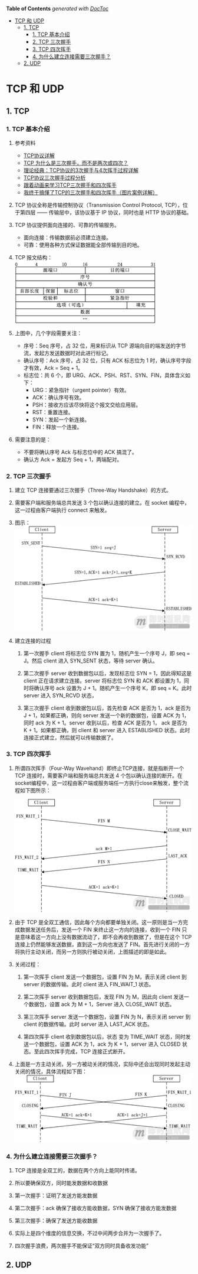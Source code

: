 <!-- START doctoc generated TOC please keep comment here to allow auto update -->
<!-- DON'T EDIT THIS SECTION, INSTEAD RE-RUN doctoc TO UPDATE -->
**Table of Contents**  *generated with [DocToc](https://github.com/thlorenz/doctoc)*

- [TCP 和 UDP](#tcp-%E5%92%8C-udp)
  - [1. TCP](#1-tcp)
    - [1. TCP 基本介绍](#1-tcp-%E5%9F%BA%E6%9C%AC%E4%BB%8B%E7%BB%8D)
    - [2. TCP 三次握手](#2-tcp-%E4%B8%89%E6%AC%A1%E6%8F%A1%E6%89%8B)
    - [3. TCP 四次挥手](#3-tcp-%E5%9B%9B%E6%AC%A1%E6%8C%A5%E6%89%8B)
    - [4. 为什么建立连接需要三次握手？](#4-%E4%B8%BA%E4%BB%80%E4%B9%88%E5%BB%BA%E7%AB%8B%E8%BF%9E%E6%8E%A5%E9%9C%80%E8%A6%81%E4%B8%89%E6%AC%A1%E6%8F%A1%E6%89%8B)
  - [2. UDP](#2-udp)

<!-- END doctoc generated TOC please keep comment here to allow auto update -->

# TCP 和 UDP

## 1. TCP

### 1. TCP 基本介绍

1. 参考资料
   - [TCP协议详解](https://juejin.cn/post/6844903685563105293)
   - [TCP 为什么是三次握手，而不是两次或四次？](https://www.zhihu.com/question/24853633)
   - [理论经典：TCP协议的3次握手与4次挥手过程详解](https://blog.csdn.net/omnispace/article/details/52701752)
   - [TCP协议三次握手过程分析](https://www.cnblogs.com/rootq/articles/1377355.html)
   - [跟着动画来学习TCP三次握手和四次挥手](https://juejin.cn/post/6844903625513238541)
   - [我终于搞懂了TCP的三次握手和四次挥手（图片案例详解）](https://www.pianshen.com/article/2872927776/)

2. TCP 协议全称是传输控制协议（Transmission Control Protocol, TCP），位于第四层 —— 传输层中，该协议基于 IP 协议，同时也是 HTTP 协议的基础。

3. TCP 协议提供面向连接的、可靠的传输服务。
   - 面向连接：传输数据前必须建立连接。
   - 可靠：使用各种方式保证数据能全部传输到目的地。

4. TCP 报文结构：
   ![](./img/TCP-报文.png)

5. 上图中，几个字段需要关注：
   - 序号：Seq 序号，占 32 位，用来标识从 TCP 源端向目的端发送的字节流，发起方发送数据时对此进行标记。
   - 确认序号：Ack 序号，占 32 位，只有 ACK 标志位为 1 时，确认序号字段才有效，Ack = Seq + 1。
   - 标志位：共 6 个，即 URG、ACK、PSH、RST、SYN、FIN，具体含义如下：
      - URG：紧急指针（urgent pointer）有效。
      - ACK：确认序号有效。
      - PSH：接收方应该尽快将这个报文交给应用层。
      - RST：重置连接。
      - SYN：发起一个新连接。
      - FIN：释放一个连接。

6. 需要注意的是：
   - 不要将确认序号 Ack 与标志位中的 ACK 搞混了。
   - 确认方 Ack = 发起方 Seq + 1，两端配对。

### 2. TCP 三次握手

1. 建立 TCP 连接要通过三次握手（Three-Way Handshake）的方式。

2. 需要客户端和服务端总共发送 3 个包以确认连接的建立。在 socket 编程中，这一过程由客户端执行 connect 来触发。

3. 图示：
   ![](./img/Three-WayHandshake.png)

4. 建立连接的过程
   
   1. 第一次握手
      client 将标志位 SYN 置为 1，随机产生一个序号 J，即 seq = J。然后 client 进入 SYN_SENT 状态，等待 server 确认。
   
   2. 第二次握手
      server 收到数据包以后，发现标志位 SYN = 1，因此得知这是 client 正在请求建立连接。server 将标志位 SYN 和 ACK 都设置为 1，同时将确认序号 ack 设置为 J + 1。随机产生一个序号 K，即 seq = K。此时 server 进入 SYN_RCVD 状态，

   3. 第三次握手
      client 收到数据包以后，首先检查 ACK 是否为 1，ack 是否为  J + 1，如果都正确，则向 server 发送一个新的数据包，设置 ACK 为 1，同时 ack 为 K + 1。server 收到以后，检查 ACK 是否为 1， ack 是否为 K + 1。如果都正确，则 client 和 server 进入 ESTABLISHED 状态。此时连接正式建立，然后就可以传输数据了。

### 3. TCP 四次挥手

1. 所谓四次挥手（Four-Way Wavehand）即终止TCP连接，就是指断开一个 TCP 连接时，需要客户端和服务端总共发送 4 个包以确认连接的断开。在socket编程中，这一过程由客户端或服务端任一方执行close来触发，整个流程如下图所示：
   
   ![](./img/Four-WayWavehand.png)

2. 由于 TCP 是全双工通信，因此每个方向都要单独关闭。这一原则是当一方完成数据发送任务后，发送一个 FIN 来终止这一方向的连接，收到一个 FIN 只是意味着这一方向上没有数据流动了，即不会再收到数据了，但是在这个 TCP 连接上仍然能够发送数据，直到这一方向也发送了 FIN。首先进行关闭的一方将执行主动关闭，而另一方则执行被动关闭，上图描述的即是如此。

3. 关闭过程：
   1. 第一次挥手
      client 发送一个数据包，设置 FIN 为 M，表示关闭 client 到 server 的数据传输。此时 client 进入 FIN_WAIT_1 状态。

   2. 第二次挥手 
      server 收到数据包后，发现 FIN 为 M，因此向 client 发送一个数据包，设置 ack 为 M + 1，Server 进入 CLOSE_WAIT 状态。

   3. 第三次挥手 
      server 发送一个数据包，设置 FIN 为 N，表示关闭 server 到 client 的数据传输。此时 server 进入 LAST_ACK 状态。

   4. 第四次挥手
      client 收到数据包以后，状态 变为 TIME_WAIT 状态，同时发送一个数据包，设置 ACK 为 1，ack 为 K + 1，server 进入 CLOSED 状态。至此四次挥手完成，TCP 连接正式断开。

4. 上面是一方主动关闭，另一方被动关闭的情况，实际中还会出现同时发起主动关闭的情况，具体流程如下图：
   ![](./img/Four-WayWavehand-2.png)

### 4. 为什么建立连接需要三次握手？

1. TCP 连接是全双工的，数据在两个方向上能同时传递。

2. 所以要确保双方，同时能发数据和收数据

3. 第一次握手：证明了发送方能发数据

4. 第二次握手：ack 确保了接收方能收数据，SYN 确保了接收方能发数据

5. 第三次握手：确保了发送方能收数据

6. 实际上是四个维度的信息交换，不过中间两步合并为一次握手了。

7. 四次握手浪费，两次握手不能保证“双方同时具备收发功能”

## 2. UDP
